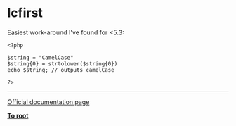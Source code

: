 # lcfirst



Easiest work-around I&apos;ve found for &lt;5.3:<br>

```
<?php

$string = "CamelCase"
$string{0} = strtolower($string{0})
echo $string; // outputs camelCase

?>
```
  

---

[Official documentation page](https://www.php.net/manual/en/function.lcfirst.php)

**[To root](/README.md)**